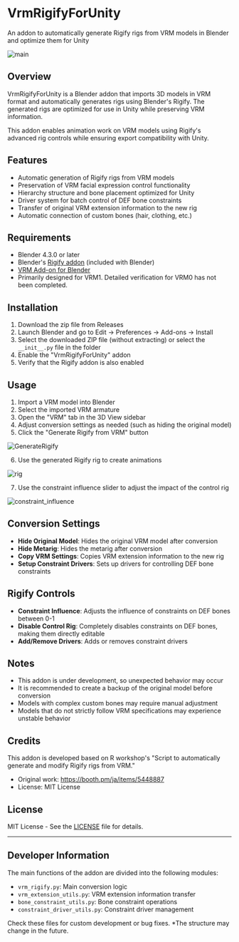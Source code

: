 # VrmRigifyForUnity

An addon to automatically generate Rigify rigs from VRM models in Blender and optimize them for Unity

![main](doc/main.png)

## Overview

VrmRigifyForUnity is a Blender addon that imports 3D models in VRM format and automatically generates rigs using Blender's Rigify. The generated rigs are optimized for use in Unity while preserving VRM information.

This addon enables animation work on VRM models using Rigify's advanced rig controls while ensuring export compatibility with Unity.

## Features

- Automatic generation of Rigify rigs from VRM models
- Preservation of VRM facial expression control functionality
- Hierarchy structure and bone placement optimized for Unity
- Driver system for batch control of DEF bone constraints
- Transfer of original VRM extension information to the new rig
- Automatic connection of custom bones (hair, clothing, etc.)

## Requirements

- Blender 4.3.0 or later
- Blender's [Rigify addon](https://docs.blender.org/manual/en/latest/addons/rigging/rigify/index.html) (included with Blender)
- [VRM Add-on for Blender](https://github.com/saturday06/VRM-Addon-for-Blender)
- Primarily designed for VRM1. Detailed verification for VRM0 has not been completed.

## Installation

1. Download the zip file from Releases
2. Launch Blender and go to Edit → Preferences → Add-ons → Install
3. Select the downloaded ZIP file (without extracting) or select the `__init__.py` file in the folder
4. Enable the "VrmRigifyForUnity" addon
5. Verify that the Rigify addon is also enabled

## Usage

1. Import a VRM model into Blender
2. Select the imported VRM armature
3. Open the "VRM" tab in the 3D View sidebar
4. Adjust conversion settings as needed (such as hiding the original model)
5. Click the "Generate Rigify from VRM" button

![GenerateRigify](doc/GenerateRigify.png)

6. Use the generated Rigify rig to create animations

![rig](doc/rig.png)

7. Use the constraint influence slider to adjust the impact of the control rig

![constraint_influence](doc/constraint_influence.png)

## Conversion Settings

- **Hide Original Model**: Hides the original VRM model after conversion
- **Hide Metarig**: Hides the metarig after conversion
- **Copy VRM Settings**: Copies VRM extension information to the new rig
- **Setup Constraint Drivers**: Sets up drivers for controlling DEF bone constraints

## Rigify Controls

- **Constraint Influence**: Adjusts the influence of constraints on DEF bones between 0-1
- **Disable Control Rig**: Completely disables constraints on DEF bones, making them directly editable
- **Add/Remove Drivers**: Adds or removes constraint drivers

## Notes

- This addon is under development, so unexpected behavior may occur
- It is recommended to create a backup of the original model before conversion
- Models with complex custom bones may require manual adjustment
- Models that do not strictly follow VRM specifications may experience unstable behavior

## Credits

This addon is developed based on R workshop's "Script to automatically generate and modify Rigify rigs from VRM."
- Original work: https://booth.pm/ja/items/5448887
- License: MIT License

## License

MIT License - See the [LICENSE](LICENSE) file for details.

---

## Developer Information

The main functions of the addon are divided into the following modules:

- `vrm_rigify.py`: Main conversion logic
- `vrm_extension_utils.py`: VRM extension information transfer
- `bone_constraint_utils.py`: Bone constraint operations
- `constraint_driver_utils.py`: Constraint driver management

Check these files for custom development or bug fixes.
*The structure may change in the future.